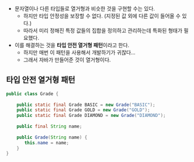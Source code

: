 - 문자열이나 다른 타입들로 열거형과 비슷한 것을 구현할 수는 있다.
	- 하지만 타입 안정성을 보장할 수 없다. (지정된 값 외에 다른 값이 들어올 수 있다.)
	- 따라서 미리 정해진 특정 값들의 집합을 정의하고 관리하는데 특화된 형태가 필요했다.
- 이를 해결하는 것을 **타입 안전 열거형 패턴**이라고 한다.
	- 하지만 매번 이 패턴을 사용해서 개발하기가 귀찮다...
	- 그래서 자바가 만들어준 것이 열거형이다.
## 타입 안전 열거형 패턴
```java
public class Grade {  
      
    public static final Grade BASIC = new Grade("BASIC");  
    public static final Grade GOLD = new Grade("GOLD");  
    public static final Grade DIAMOND = new Grade("DIAMOND");  
      
    public final String name;  
      
    public Grade(String name) {  
       this.name = name;  
    }  
}
```